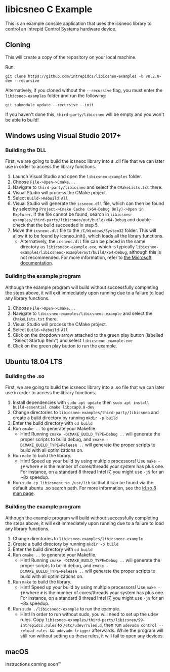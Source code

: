 # libicsneo C Example

This is an example console application that uses the icsneoc library to control an Intrepid Control Systems hardware device.

## Cloning

This will create a copy of the repository on your local machine.

Run:

```shell
git clone https://github.com/intrepidcs/libicsneo-examples -b v0.2.0-dev --recursive
```

Alternatively, if you cloned without the `--recursive` flag, you must enter the `libicsneo-examples` folder and run the following:

```shell
git submodule update --recursive --init
```

If you haven't done this, `third-party/libicsneo` will be empty and you won't be able to build!

## Windows using Visual Studio 2017+

### Building the DLL

First, we are going to build the icsneoc library into a .dll file that we can later use in order to access the library functions.

1. Launch Visual Studio and open the `libicsneo-examples` folder.
2. Choose `File->Open->Cmake...`
3. Navigate to `third-party/libicsneo` and select the `CMakeLists.txt` there.
4. Visual Studio will process the CMake project.
5. Select `Build->Rebuild All`
6. Visual Studio will generate the `icsneoc.dll` file, which can then be found by selecting `Project->Cmake Cache (x64-Debug Only)->Open in Explorer`. If the file cannot be found, search in `libicsneo-examples/third-party/libicsneo/out/build/x64-Debug` and double-check that the build succeeded in step 5.
7. Move the `icsneoc.dll` file to the `/C/Windows/System32` folder. This will allow it to be found by icsneo_init(), which loads all the library functions.
    * Alternatively, the `icsneoc.dll` file can be placed in the same directory as `libicsneoc-example.exe`, which is typically `libicsneo-examples/libicsneoc-example/out/build/x64-Debug`, although this is not recommended. For more information, refer to [the Microsoft documentation](https://docs.microsoft.com/en-us/windows/desktop/dlls/dynamic-link-library-search-order).

### Building the example program

Although the example program will build without successfully completing the steps above, it will exit immediately upon running due to a failure to load any library functions.

1. Choose `File->Open->Cmake...`
2. Navigate to `libicsneo-examples/libicsneoc-example` and select the `CMakeLists.txt` there.
3. Visual Studio will process the CMake project.
4. Select `Build->Rebuild All`
5. Click on the dropdown arrow attached to the green play button (labelled "Select Startup Item") and select `libicsneoc-example.exe`
6. Click on the green play button to run the example.

## Ubuntu 18.04 LTS

### Building the .so

First, we are going to build the icsneoc library into a .so file that we can later use in order to access the library functions.

1. Install dependencies with `sudo apt update` then `sudo apt install build-essential cmake libpcap0.8-dev`
2. Change directories to `libicsneo-examples/third-party/libicsneo` and create a build directory by running `mkdir -p build`
3. Enter the build directory with `cd build`
4. Run `cmake ..` to generate your Makefile.
    * Hint! Running `cmake -DCMAKE_BUILD_TYPE=Debug ..` will generate the proper scripts to build debug, and `cmake -DCMAKE_BUILD_TYPE=Release ..` will generate the proper scripts to build with all optimizations on.
5. Run `make` to build the library.
    * Hint! Speed up your build by using multiple processors! Use `make -j#` where `#` is the number of cores/threads your system has plus one. For instance, on a standard 8 thread Intel i7, you might use `-j9` for an ~8x speedup.
6. Run `sudo cp libicsneoc.so /usr/lib` so that it can be found via the default ubuntu .so search path. For more information, see the [ld.so.8 man page](http://man7.org/linux/man-pages/man8/ld.so.8.html).

### Building the example program

Although the example program will build without successfully completing the steps above, it will exit immediately upon running due to a failure to load any library functions.

1. Change directories to `libicsneo-examples/libicsneoc-example`
2. Create a build directory by running `mkdir -p build`
3. Enter the build directory with `cd build`
4. Run `cmake ..` to generate your Makefile.
    * Hint! Running `cmake -DCMAKE_BUILD_TYPE=Debug ..` will generate the proper scripts to build debug, and `cmake -DCMAKE_BUILD_TYPE=Release ..` will generate the proper scripts to build with all optimizations on.
5. Run `make` to build the library.
    * Hint! Speed up your build by using multiple processors! Use `make -j#` where `#` is the number of cores/threads your system has plus one. For instance, on a standard 8 thread Intel i7, you might use `-j9` for an ~8x speedup.
6. Run `sudo ./libicsneoc-example` to run the example.
    * Hint! In order to run without sudo, you will need to set up the udev rules. Copy `libicsneo-examples/third-party/libicsneo/99-intrepidcs.rules` to `/etc/udev/rules.d`, then run `udevadm control --reload-rules && udevadm trigger` afterwards. While the program will still run without setting up these rules, it will fail to open any devices.

## macOS

Instructions coming soon&trade;
